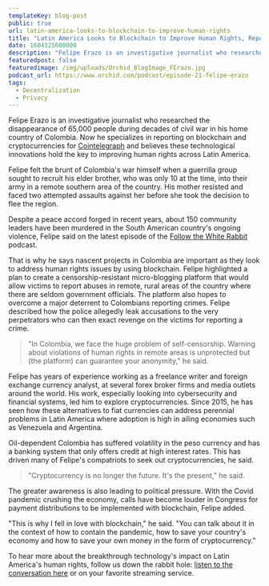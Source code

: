 ```yaml
---
templateKey: blog-post
public: true
url: latin-america-looks-to-blockchain-to-improve-human-rights
title: "Latin America Looks to Blockchain to Improve Human Rights, Reporter Says"
date: 1604325600000
description: "Felipe Erazo is an investigative journalist who researched the disappearance of 65,000 people during decades of civil war in his home country of Colombia."
featuredpost: false
featuredimage: /img/uploads/Orchid_BlogImage_FErazo.jpg
podcast_url: https://www.orchid.com/podcast/episode-21-felipe-erazo
tags:
  - Decentralization
  - Privacy
---
```

Felipe Erazo is an investigative journalist who researched the disappearance of 65,000 people during decades of civil war in his home country of Colombia. Now he specializes in reporting on blockchain and cryptocurrencies for [Cointelegraph](https://cointelegraph.com/authors/felipe-erazo) and believes these technological innovations hold the key to improving human rights across Latin America.

Felipe felt the brunt of Colombia's war himself when a guerrilla group sought to recruit his elder brother, who was only 10 at the time, into their army in a remote southern area of the country. His mother resisted and faced two attempted assaults against her before she took the decision to flee the region. 

Despite a peace accord forged in recent years, about 150 community leaders have been murdered in the South American country's ongoing violence, Felipe said on the latest episode of the [Follow the White Rabbit](https://www.orchid.com/podcast/episode-21-felipe-erazo) podcast.

That is why he says nascent projects in Colombia are important as they look to address human rights issues by using blockchain. Felipe highlighted a plan to create a censorship-resistant micro-blogging platform that would allow victims to report abuses in remote, rural areas of the country where there are seldom government officials. The platform also hopes to overcome a major deterrent to Colombians reporting crimes. Felipe described how the police allegedly leak accusations to the very perpetrators who can then exact revenge on the victims for reporting a crime. 

> "In Colombia, we face the huge problem of self-censorship. Warning about violations of human rights in remote areas is unprotected but (the platform) can guarantee your anonymity," he said.  

Felipe has years of experience working as a freelance writer and foreign exchange currency analyst, at several forex broker firms and media outlets around the world. His work, especially looking into cybersecurity and financial systems, led him to explore cryptocurrencies. Since 2015, he has seen how these alternatives to fiat currencies can address perennial problems in Latin America where adoption is high in ailing economies such as Venezuela and Argentina. 

Oil-dependent Colombia has suffered volatility in the peso currency and has a banking system that only offers credit at high interest rates. This has driven many of Felipe's compatriots to seek out cryptocurrencies, he said.

> "Cryptocurrency is no longer the future. It's the present," he said.

The greater awareness is also leading to political pressure. With the Covid pandemic crushing the economy, calls have become louder in Congress for payment distributions to be implemented with blockchain, Felipe added. 

"This is why I fell in love with blockchain," he said. "You can talk about it in the context of how to contain the pandemic, how to save your country's economy and how to save your own money in the form of cryptocurrency."  

To hear more about the breakthrough technology's impact on Latin America's human rights, follow us down the rabbit hole: [listen to the conversation here](https://www.orchid.com/podcast) or on your favorite streaming service.